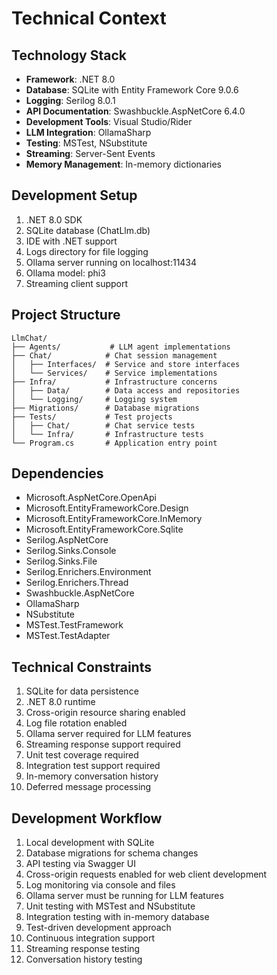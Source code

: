 # Technical Context

## Technology Stack
- **Framework**: .NET 8.0
- **Database**: SQLite with Entity Framework Core 9.0.6
- **Logging**: Serilog 8.0.1
- **API Documentation**: Swashbuckle.AspNetCore 6.4.0
- **Development Tools**: Visual Studio/Rider
- **LLM Integration**: OllamaSharp
- **Testing**: MSTest, NSubstitute
- **Streaming**: Server-Sent Events
- **Memory Management**: In-memory dictionaries

## Development Setup
1. .NET 8.0 SDK
2. SQLite database (ChatLlm.db)
3. IDE with .NET support
4. Logs directory for file logging
5. Ollama server running on localhost:11434
6. Ollama model: phi3
7. Streaming client support

## Project Structure
```
LlmChat/
├── Agents/           # LLM agent implementations
├── Chat/            # Chat session management
│   ├── Interfaces/  # Service and store interfaces
│   └── Services/    # Service implementations
├── Infra/           # Infrastructure concerns
│   ├── Data/        # Data access and repositories
│   └── Logging/     # Logging system
├── Migrations/      # Database migrations
├── Tests/           # Test projects
│   ├── Chat/        # Chat service tests
│   └── Infra/       # Infrastructure tests
└── Program.cs       # Application entry point
```

## Dependencies
- Microsoft.AspNetCore.OpenApi
- Microsoft.EntityFrameworkCore.Design
- Microsoft.EntityFrameworkCore.InMemory
- Microsoft.EntityFrameworkCore.Sqlite
- Serilog.AspNetCore
- Serilog.Sinks.Console
- Serilog.Sinks.File
- Serilog.Enrichers.Environment
- Serilog.Enrichers.Thread
- Swashbuckle.AspNetCore
- OllamaSharp
- NSubstitute
- MSTest.TestFramework
- MSTest.TestAdapter

## Technical Constraints
1. SQLite for data persistence
2. .NET 8.0 runtime
3. Cross-origin resource sharing enabled
4. Log file rotation enabled
5. Ollama server required for LLM features
6. Streaming response support required
7. Unit test coverage required
8. Integration test support required
9. In-memory conversation history
10. Deferred message processing

## Development Workflow
1. Local development with SQLite
2. Database migrations for schema changes
3. API testing via Swagger UI
4. Cross-origin requests enabled for web client development
5. Log monitoring via console and files
6. Ollama server must be running for LLM features
7. Unit testing with MSTest and NSubstitute
8. Integration testing with in-memory database
9. Test-driven development approach
10. Continuous integration support
11. Streaming response testing
12. Conversation history testing 